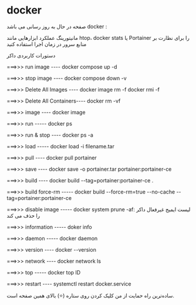 # docker

صفحه در حال به روز رسانی می باشد
docker :

مانیتورینگ عملکرد
ابزارهایی مانند htop، docker stats یا Portainer را برای نظارت بر منابع سرور در زمان اجرا استفاده کنید

دستورات کاربردی داکر


===>>> run image ----
docker compose up -d

===>>> stop image ----
docker compose down -v

===>>>  Delete All Images  ----
docker image rm -f 
docker rmi -f 

===>>> Delete All Containers----
docker rm -vf

===>>> image ----
docker image

===>>> run -----
docker ps

===>>> run & stop ----
docker ps -a

===>>> load -----
docker load -i filename.tar

===>>> pull ----
docker pull portainer

===>>> save ----
docker save -o portainer.tar portainer:portainer-ce

===>>> build ----
docker build --tag=portainer:portainer-ce . 

===>>> build force-rm -----
docker build --force-rm=true --no-cache --tag=portainer:portainer-ce

===>>> disable image -----
docker system prune -af: لیست ایمیج غیرفعال داکر را حذف می کند

===>>> information -----
doker info

===>>> daemon -----
docker daemon

===>>> version ----
docker --version

===>>> network ----
docker network ls

===>>> top -----
docker top ID

===>>> restart ----
systemctl restart docker.service


ساده‌ترین راه حمایت از من کلیک کردن روی ستاره (⭐) بالای همین صفحه است.
